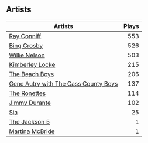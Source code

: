 ## Artists
Artists | Plays 
----- | -----: 
[Ray Conniff](/artists/ray-conniff-104848) | 553
[Bing Crosby](/artists/bing-crosby-1864) | 526
[Willie Nelson](/artists/willie-nelson-631) | 503
[Kimberley Locke](/artists/kimberley-locke-122102) | 215
[The Beach Boys](/artists/the-beach-boys-3455) | 206
[Gene Autry with The Cass County Boys](/artists/gene-autry-with-the-cass-county-boys-120868) | 137
[The Ronettes](/artists/the-ronettes-89545) | 114
[Jimmy Durante](/artists/jimmy-durante-13750) | 102
[Sia](/artists/sia-33697) | 25
[The Jackson 5](/artists/the-jackson-5-35053) | 1
[Martina McBride](/artists/martina-mcbride-35319) | 1

